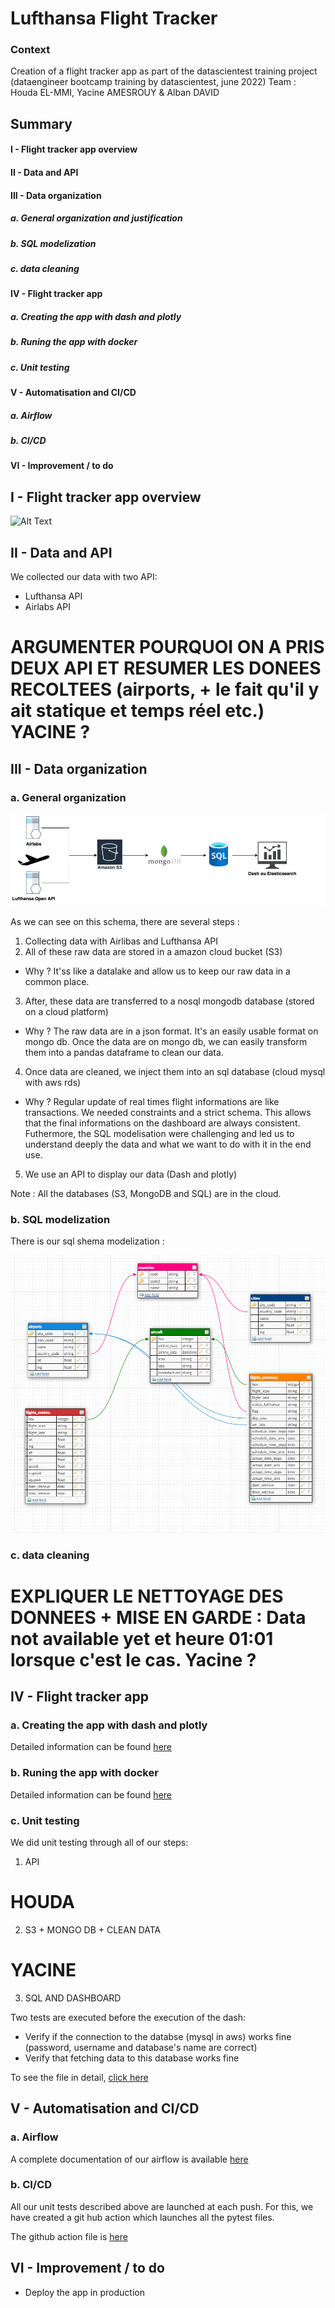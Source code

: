 # Lufthansa Flight Tracker 

### Context
Creation of a flight tracker app as part of the datascientest training project (dataengineer bootcamp training by datascientest, june 2022)
Team : Houda EL-MMI, Yacine AMESROUY & Alban DAVID

## Summary
#### I - Flight tracker app overview
#### II - Data and API
#### III - Data organization
##### a. General organization and justification
##### b. SQL modelization
##### c. data cleaning
#### IV - Flight tracker app
##### a. Creating the app with dash and plotly
##### b. Runing the app with docker
##### c. Unit testing
#### V - Automatisation and CI/CD
##### a. Airflow
##### b. CI/CD
#### VI - Improvement / to do


## I - Flight tracker app overview

![Alt Text](readme_assests/app.gif)

## II - Data and API
We collected our data with two API:
- Lufthansa API
- Airlabs API
# ARGUMENTER POURQUOI ON A PRIS DEUX API ET RESUMER LES DONEES RECOLTEES (airports, + le fait qu'il y ait statique et temps réel etc.) YACINE ?

## III - Data organization
### a. General organization

![Alt Text](readme_assests/general_orga.png)

As we can see on this schema, there are several steps :
1) Collecting data with Airlibas and Lufthansa API
2) All of these raw data are stored in a amazon cloud bucket (S3)
- Why ? It'ss like a datalake and allow us to keep our raw data in a common place.
3) After, these data are transferred to a nosql mongodb database (stored on a cloud platform)
- Why ? The raw data are in a json format. It's an easily usable format on mongo db. Once the data are on mongo db, we can easily transform them into a pandas dataframe to clean our data.
4) Once data are cleaned, we inject them into an sql database (cloud mysql with aws rds)
- Why ? Regular update of real times flight informations are like transactions. We needed constraints and a strict schema. This allows that the final informations on the dashboard are always consistent. Futhermore, the SQL modelisation were challenging and led us to understand deeply the data and what we want to do with it in the end use.
5) We use an API to display our data (Dash and plotly)

Note : All the databases (S3, MongoDB and SQL) are in the cloud.

### b. SQL modelization
There is our sql shema modelization :

![Alt Text](readme_assests/sql_modelisation.png)


### c. data cleaning
# EXPLIQUER LE NETTOYAGE DES DONNEES + MISE EN GARDE : Data not available yet et heure 01:01 lorsque c'est le cas. Yacine ?


## IV - Flight tracker app
### a. Creating the app with dash and plotly
Detailed information can be found [here](src/dst_dashboard/README.md)

### b. Runing the app with docker
Detailed information can be found [here](src/dst_dashboard_dokcer/README.md)

### c. Unit testing
We did unit testing through all of our steps:

1) API
# HOUDA

2) S3 + MONGO DB + CLEAN DATA
# YACINE

3) SQL AND DASHBOARD 

Two tests are executed before the execution of the dash:
- Verify if the connection to the databse (mysql in aws) works fine (password, username and database's name are correct)
- Verify that fetching data to this database works fine

To see the file in detail, [click here](src/dst_sql/)

## V - Automatisation and CI/CD
### a. Airflow

A complete documentation of our airflow is available [here](src/airflow/)


### b. CI/CD
All our unit tests described above are launched at each push. For this, we have created a git hub action which launches all the pytest files.

The github action file is [here](.github/workflows/)


## VI - Improvement / to do
- Deploy the app in production 
